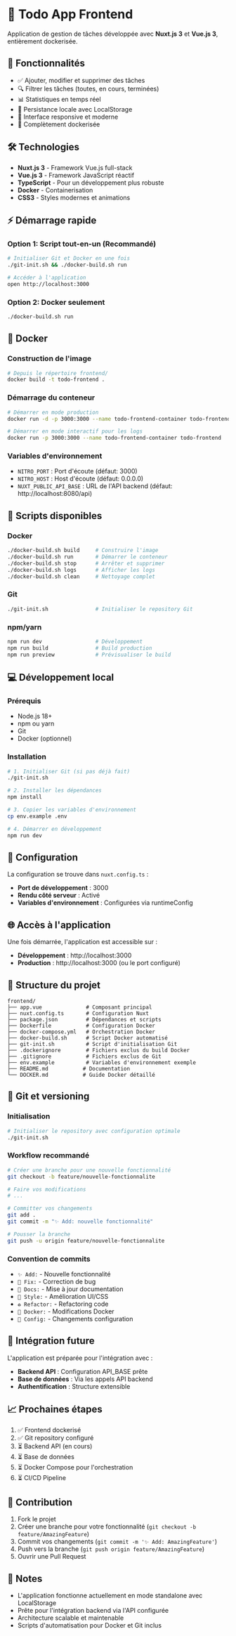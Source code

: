 # 📝 Todo App Frontend

Application de gestion de tâches développée avec **Nuxt.js 3** et **Vue.js 3**, entièrement dockerisée.

## 🚀 Fonctionnalités

- ✅ Ajouter, modifier et supprimer des tâches
- 🔍 Filtrer les tâches (toutes, en cours, terminées)
- 📊 Statistiques en temps réel
- 💾 Persistance locale avec LocalStorage
- 📱 Interface responsive et moderne
- 🐳 Complètement dockerisée

## 🛠️ Technologies

- **Nuxt.js 3** - Framework Vue.js full-stack
- **Vue.js 3** - Framework JavaScript réactif
- **TypeScript** - Pour un développement plus robuste
- **Docker** - Containerisation
- **CSS3** - Styles modernes et animations

## ⚡ Démarrage rapide

### Option 1: Script tout-en-un (Recommandé)

```bash
# Initialiser Git et Docker en une fois
./git-init.sh && ./docker-build.sh run

# Accéder à l'application
open http://localhost:3000
```

### Option 2: Docker seulement

```bash
./docker-build.sh run
```

## 🐳 Docker

### Construction de l'image

```bash
# Depuis le répertoire frontend/
docker build -t todo-frontend .
```

### Démarrage du conteneur

```bash
# Démarrer en mode production
docker run -d -p 3000:3000 --name todo-frontend-container todo-frontend

# Démarrer en mode interactif pour les logs
docker run -p 3000:3000 --name todo-frontend-container todo-frontend
```

### Variables d'environnement

- `NITRO_PORT` : Port d'écoute (défaut: 3000)
- `NITRO_HOST` : Host d'écoute (défaut: 0.0.0.0)
- `NUXT_PUBLIC_API_BASE` : URL de l'API backend (défaut: http://localhost:8080/api)

## 🔧 Scripts disponibles

### Docker
```bash
./docker-build.sh build     # Construire l'image
./docker-build.sh run       # Démarrer le conteneur
./docker-build.sh stop      # Arrêter et supprimer
./docker-build.sh logs      # Afficher les logs
./docker-build.sh clean     # Nettoyage complet
```

### Git
```bash
./git-init.sh               # Initialiser le repository Git
```

### npm/yarn
```bash
npm run dev                 # Développement
npm run build               # Build production
npm run preview             # Prévisualiser le build
```

## 💻 Développement local

### Prérequis

- Node.js 18+ 
- npm ou yarn
- Git
- Docker (optionnel)

### Installation

```bash
# 1. Initialiser Git (si pas déjà fait)
./git-init.sh

# 2. Installer les dépendances
npm install

# 3. Copier les variables d'environnement
cp env.example .env

# 4. Démarrer en développement
npm run dev
```

## 🔧 Configuration

La configuration se trouve dans `nuxt.config.ts` :

- **Port de développement** : 3000
- **Rendu côté serveur** : Activé
- **Variables d'environnement** : Configurées via runtimeConfig

## 🌐 Accès à l'application

Une fois démarrée, l'application est accessible sur :
- **Développement** : http://localhost:3000
- **Production** : http://localhost:3000 (ou le port configuré)

## 📁 Structure du projet

```
frontend/
├── app.vue              # Composant principal
├── nuxt.config.ts       # Configuration Nuxt
├── package.json         # Dépendances et scripts
├── Dockerfile           # Configuration Docker
├── docker-compose.yml   # Orchestration Docker
├── docker-build.sh      # Script Docker automatisé
├── git-init.sh          # Script d'initialisation Git
├── .dockerignore        # Fichiers exclus du build Docker
├── .gitignore           # Fichiers exclus de Git
├── env.example          # Variables d'environnement exemple
├── README.md           # Documentation
└── DOCKER.md           # Guide Docker détaillé
```

## 🔄 Git et versioning

### Initialisation

```bash
# Initialiser le repository avec configuration optimale
./git-init.sh
```

### Workflow recommandé

```bash
# Créer une branche pour une nouvelle fonctionnalité
git checkout -b feature/nouvelle-fonctionnalite

# Faire vos modifications
# ...

# Committer vos changements
git add .
git commit -m "✨ Add: nouvelle fonctionnalité"

# Pousser la branche
git push -u origin feature/nouvelle-fonctionnalite
```

### Convention de commits

- `✨ Add:` - Nouvelle fonctionnalité
- `🐛 Fix:` - Correction de bug
- `📝 Docs:` - Mise à jour documentation
- `🎨 Style:` - Amélioration UI/CSS
- `♻️ Refactor:` - Refactoring code
- `🐳 Docker:` - Modifications Docker
- `🔧 Config:` - Changements configuration

## 🚀 Intégration future

L'application est préparée pour l'intégration avec :
- **Backend API** : Configuration API_BASE prête
- **Base de données** : Via les appels API backend
- **Authentification** : Structure extensible

## 📈 Prochaines étapes

1. ✅ Frontend dockerisé
2. ✅ Git repository configuré
3. ⏳ Backend API (en cours)
4. ⏳ Base de données
5. ⏳ Docker Compose pour l'orchestration
6. ⏳ CI/CD Pipeline

## 🤝 Contribution

1. Fork le projet
2. Créer une branche pour votre fonctionnalité (`git checkout -b feature/AmazingFeature`)
3. Commit vos changements (`git commit -m '✨ Add: AmazingFeature'`)
4. Push vers la branche (`git push origin feature/AmazingFeature`)
5. Ouvrir une Pull Request

## 📝 Notes

- L'application fonctionne actuellement en mode standalone avec LocalStorage
- Prête pour l'intégration backend via l'API configurée
- Architecture scalable et maintenable
- Scripts d'automatisation pour Docker et Git inclus
